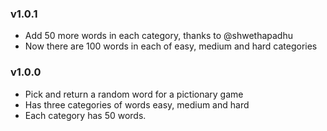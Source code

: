 ### v1.0.1
- Add 50 more words in each category, thanks to @shwethapadhu
- Now there are 100 words in each of easy, medium and hard categories

### v1.0.0
- Pick and return a random word for a pictionary game
- Has three categories of words easy, medium and hard
- Each category has 50 words.

